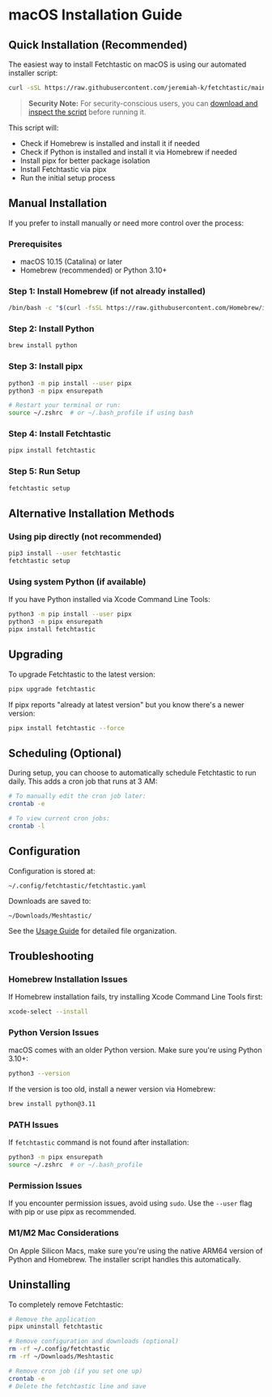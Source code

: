 # macOS Installation Guide

## Quick Installation (Recommended)

The easiest way to install Fetchtastic on macOS is using our automated installer script:

```bash
curl -sSL https://raw.githubusercontent.com/jeremiah-k/fetchtastic/main/src/fetchtastic/tools/setup_fetchtastic.sh | bash
```

> **Security Note:** For security-conscious users, you can [download and inspect the script](https://raw.githubusercontent.com/jeremiah-k/fetchtastic/main/src/fetchtastic/tools/setup_fetchtastic.sh) before running it.

This script will:

- Check if Homebrew is installed and install it if needed
- Check if Python is installed and install it via Homebrew if needed
- Install pipx for better package isolation
- Install Fetchtastic via pipx
- Run the initial setup process

## Manual Installation

If you prefer to install manually or need more control over the process:

### Prerequisites

- macOS 10.15 (Catalina) or later
- Homebrew (recommended) or Python 3.10+

### Step 1: Install Homebrew (if not already installed)

```bash
/bin/bash -c "$(curl -fsSL https://raw.githubusercontent.com/Homebrew/install/HEAD/install.sh)"
```

### Step 2: Install Python

```bash
brew install python
```

### Step 3: Install pipx

```bash
python3 -m pip install --user pipx
python3 -m pipx ensurepath

# Restart your terminal or run:
source ~/.zshrc  # or ~/.bash_profile if using bash
```

### Step 4: Install Fetchtastic

```bash
pipx install fetchtastic
```

### Step 5: Run Setup

```bash
fetchtastic setup
```

## Alternative Installation Methods

### Using pip directly (not recommended)

```bash
pip3 install --user fetchtastic
fetchtastic setup
```

### Using system Python (if available)

If you have Python installed via Xcode Command Line Tools:

```bash
python3 -m pip install --user pipx
python3 -m pipx ensurepath
pipx install fetchtastic
```

## Upgrading

To upgrade Fetchtastic to the latest version:

```bash
pipx upgrade fetchtastic
```

If pipx reports "already at latest version" but you know there's a newer version:

```bash
pipx install fetchtastic --force
```

## Scheduling (Optional)

During setup, you can choose to automatically schedule Fetchtastic to run daily. This adds a cron job that runs at 3 AM:

```bash
# To manually edit the cron job later:
crontab -e

# To view current cron jobs:
crontab -l
```

## Configuration

Configuration is stored at:

```text
~/.config/fetchtastic/fetchtastic.yaml
```

Downloads are saved to:

```text
~/Downloads/Meshtastic/
```

See the [Usage Guide](usage-guide.md#file-organization) for detailed file organization.

## Troubleshooting

### Homebrew Installation Issues

If Homebrew installation fails, try installing Xcode Command Line Tools first:

```bash
xcode-select --install
```

### Python Version Issues

macOS comes with an older Python version. Make sure you're using Python 3.10+:

```bash
python3 --version
```

If the version is too old, install a newer version via Homebrew:

```bash
brew install python@3.11
```

### PATH Issues

If `fetchtastic` command is not found after installation:

```bash
python3 -m pipx ensurepath
source ~/.zshrc  # or ~/.bash_profile
```

### Permission Issues

If you encounter permission issues, avoid using `sudo`. Use the `--user` flag with pip or use pipx as recommended.

### M1/M2 Mac Considerations

On Apple Silicon Macs, make sure you're using the native ARM64 version of Python and Homebrew. The installer script handles this automatically.

## Uninstalling

To completely remove Fetchtastic:

```bash
# Remove the application
pipx uninstall fetchtastic

# Remove configuration and downloads (optional)
rm -rf ~/.config/fetchtastic
rm -rf ~/Downloads/Meshtastic

# Remove cron job (if you set one up)
crontab -e
# Delete the fetchtastic line and save
```
